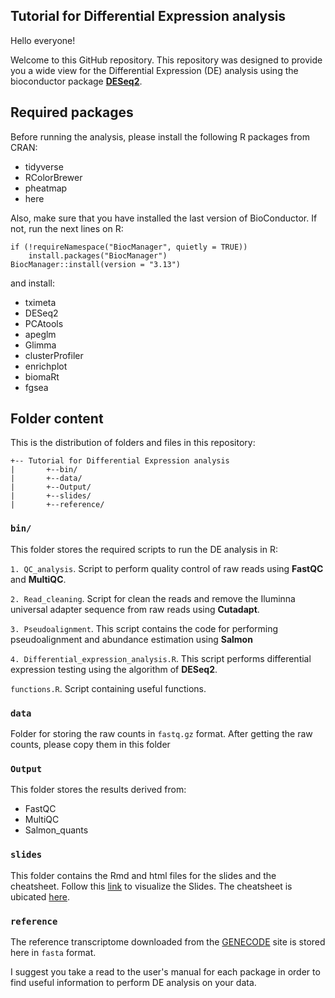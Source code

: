 ## Tutorial for Differential Expression analysis

Hello everyone! 

Welcome to this GitHub repository. This repository was designed to provide you a wide view for the Differential Expression (DE) analysis using the bioconductor package **[DESeq2](http://bioconductor.org/packages/release/bioc/html/DESeq2.html)**.


## Required packages

Before running the analysis, please install the following R packages from CRAN:

* tidyverse
* RColorBrewer
* pheatmap
* here

Also, make sure that you have installed the last version of BioConductor. If not, run the next lines on R:

```
if (!requireNamespace("BiocManager", quietly = TRUE))
    install.packages("BiocManager")
BiocManager::install(version = "3.13")
```
and install:

* tximeta
* DESeq2
* PCAtools
* apeglm
* Glimma
* clusterProfiler
* enrichplot
* biomaRt
* fgsea

## Folder content

This is the distribution of folders and files in this repository:

```
+-- Tutorial for Differential Expression analysis
|		+--bin/
|		+--data/
|		+--Output/
|		+--slides/
|		+--reference/
```
### `bin/`
This folder stores the required scripts to run the DE analysis in R:

`1. QC_analysis`. Script to perform quality control of raw reads using **FastQC** and **MultiQC**.

`2. Read_cleaning`. Script for clean the reads and remove the Iluminna universal adapter sequence from raw reads using **Cutadapt**.

`3. Pseudoalignment`. This script contains the code for performing pseudoalignment and abundance estimation using **Salmon**

`4. Differential_expression_analysis.R`. This script performs differential expression testing using the algorithm of **DESeq2**.

`functions.R`. Script containing useful functions.

### `data`
Folder for storing the raw counts in `fastq.gz` format. After getting the raw counts, please copy them in this folder

### `Output`
This folder stores the results derived from:

* FastQC
* MultiQC
* Salmon_quants

### `slides`
This folder contains the Rmd and html files for the slides and the cheatsheet. Follow this [link](https://necrosnake91.github.io/Tutorial_of_RNA_seq/slides/Slides.html#1) to visualize the Slides. The cheatsheet is ubicated [here](https://necrosnake91.github.io/Tutorial_of_RNA_seq/slides/Differential_expression_analysis_tutorial.html).

### `reference`
The reference transcriptome downloaded from the [GENECODE](https://www.gencodegenes.org/human/) site is stored here in `fasta` format.

I suggest you take a read to the user's manual for each package in order to find useful information to perform DE analysis on your data. 